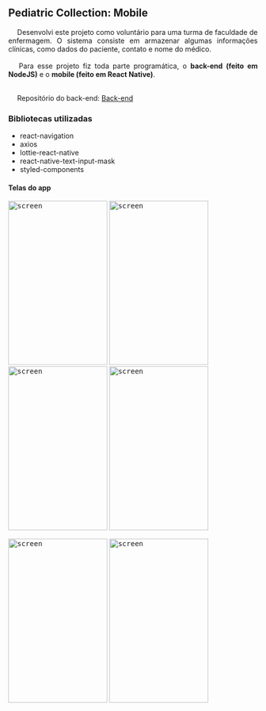 ## Pediatric Collection: Mobile

<div style="text-align: justify">&emsp; Desenvolvi este projeto como voluntário para uma turma de faculdade de enfermagem. O sistema consiste em armazenar algumas informações clínicas, como dados do paciente, contato e nome do médico.</div><br/>

<div style="text-align: justify">&emsp; Para esse projeto fiz toda parte programática, o <b>back-end (feito em NodeJS)</b> e o <b>mobile (feito em React Native)</b>.</div><br/>

&emsp; Repositório do back-end: [Back-end](https://github.com/viniciusmendite/pediatric-collection-backend)

### Bibliotecas utilizadas

- react-navigation
- axios
- lottie-react-native
- react-native-text-input-mask
- styled-components

#### Telas do app

<kbd><img src="https://github.com/viniciusmendite/PrintScreen/blob/master/pediatric-collection/screen1.png" alt="screen" width="200" height="331" /></kbd>
<kbd><img src="https://github.com/viniciusmendite/PrintScreen/blob/master/pediatric-collection/screen2.png" alt="screen" width="200" height="331" /></kbd>
<kbd><img src="https://github.com/viniciusmendite/PrintScreen/blob/master/pediatric-collection/screen3.png" alt="screen" width="200" height="331" /></kbd>
<kbd><img src="https://github.com/viniciusmendite/PrintScreen/blob/master/pediatric-collection/screen4.png" alt="screen" width="200" height="331" /></kbd>

<kbd><img src="https://github.com/viniciusmendite/PrintScreen/blob/master/pediatric-collection/screen5.png" alt="screen" width="200" height="331" /></kbd>
<kbd><img src="https://github.com/viniciusmendite/PrintScreen/blob/master/pediatric-collection/screen6.png" alt="screen" width="200" height="331" /></kbd>
